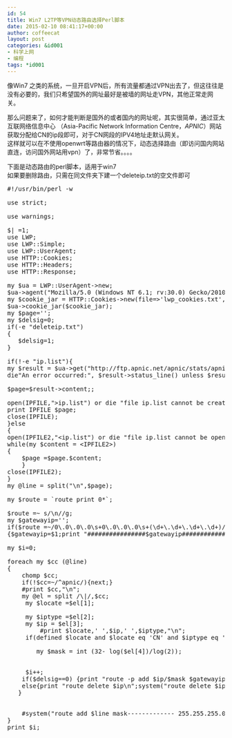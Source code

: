 ```yaml
---
id: 54
title: Win7 L2TP等VPN动态路由选择Perl脚本
date: 2015-02-10 08:41:17+00:00
author: coffeecat
layout: post
categories: &id001
- 科学上网
- 编程
tags: *id001
---
```

像Win7 之类的系统，一旦开启VPN后，所有流量都通过VPN出去了，但这往往是没有必要的，我们只希望国外的网址最好是被墙的网址走VPN，其他正常走网关。

那么问题来了，如何才能判断是国外的或者国内的网址呢，其实很简单，通过亚太互联网络信息中心 （Asia-Pacific Network Information Centre，_APNIC_）网站获取分配给CN的ip段即可，对于CN网段的IPV4地址走默认网关。  
这样就可以在不使用openwrt等路由器的情况下，动态选择路由（即访问国内网站直连，访问国外网站用vpn）了，非常节省。。。。

下面是动态路由的perl脚本，适用于win7  
如果要删除路由，只需在同文件夹下建一个deleteip.txt的空文件即可  
<!--more-->

<pre escaped="true" lang="perl" line="0">#!/usr/bin/perl -w

use strict;

use warnings;

$| =1;
use LWP;
use LWP::Simple;
use LWP::UserAgent;
use HTTP::Cookies;
use HTTP::Headers;
use HTTP::Response;

my $ua = LWP::UserAgent->new;
$ua->agent("Mozilla/5.0 (Windows NT 6.1; rv:30.0) Gecko/20100101 Firefox/30.0");
my $cookie_jar = HTTP::Cookies->new(file=>'lwp_cookies.txt',autosave=>1, ignore_discard=>1);
$ua->cookie_jar($cookie_jar); 
my $page='';
my $delsig=0;
if(-e "deleteip.txt")
{
   $delsig=1;
}

if(!-e "ip.list"){
my $result = $ua->get("http://ftp.apnic.net/apnic/stats/apnic/delegated-apnic-latest");
die"An error occurred:", $result->status_line() unless $result->is_success;

$page=$result->content;;

open(IPFILE,">ip.list") or die "file ip.list cannot be created";
print IPFILE $page;
close(IPFILE);
}else
{
open(IPFILE2,"&lt;ip.list") or die "file ip.list cannot be opened";
while(my $content = &lt;IPFILE2>)
{
	$page =$page.$content;
	}
close(IPFILE2);
}
my @line = split("\n",$page);

my $route = `route print 0*`;

$route =~ s/\n//g;
my $gatewayip='';
if($route =~/0\.0\.0\.0\s+0\.0\.0\.0\s+(\d+\.\d+\.\d+\.\d+)/)
{$gatewayip=$1;print "################$gatewayip##############";}

my $i=0;

foreach my $cc (@line)
{
    chomp $cc;
    if(!$cc=~/^apnic/){next;}
    #print $cc,"\n";
    my @el = split /\|/,$cc;
     my $locate =$el[1];
 
     my $iptype =$el[2];
     my $ip = $el[3];
         #print $locate,' ',$ip,' ',$iptype,"\n";
     if(defined $locate and $locate eq 'CN' and $iptype eq 'ipv4'){
     	
     	my $mask = int (32- log($el[4])/log(2));
    
   
     $i++;
    if($delsig==0) {print "route -p add $ip/$mask $gatewayip metric 25\n"; system("route -p add $ip/$mask $gatewayip metric 25");}
    else{print "route delete $ip\n";system("route delete $ip");}
   }
  
  
    #system("route add $line mask------------- 255.255.255.0 $ip metric 25");
}
print $i;
</pre>